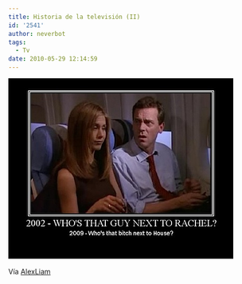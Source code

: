 ```yaml
---
title: Historia de la televisión (II)
id: '2541'
author: neverbot
tags:
  - Tv
date: 2010-05-29 12:14:59
---
```


![201005291214.jpg](./historia-de-la-television-ii/201005291214.jpg)

Vía [AlexLiam](http://alexliam.tumblr.com/post/155799632)